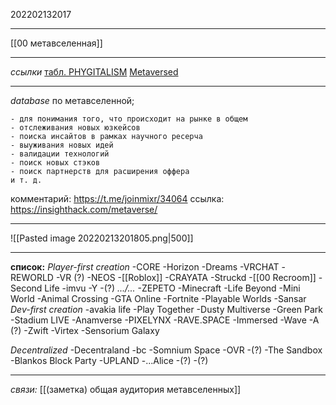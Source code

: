 202202132017
***
[[00 метавселенная]]
***
*ссылки*
[табл. PHYGITALISM](https://airtable.com/shrt7Sm8HFGReEXRa/tbl0TPPlLdpgF2xEZ)
[Metaversed](https://www.metaversed.consulting/#universe)
***
*database* по метавселенной;
```
- для понимания того, что происходит на рынке в общем
- отслеживания новых юзкейсов
- поиска инсайтов в рамках научного ресерча
- выуживания новых идей
- валидации технологий
- поиск новых стэков 
- поиск партнерств для расширения оффера
и т. д.
```
комментарий: https://t.me/joinmixr/34064
ссылка: https://insighthack.com/metaverse/
***
![[Pasted image 20220213201805.png|500]]
***
**список:**
*Player-first creation*
-CORE
-Horizon
-Dreams
-VRCHAT
-REWORLD
-VR (?)
-NEOS
-[[Roblox]]
-CRAYATA
-Struckd
-[[00 Recroom]]
-Second Life
-imvu
-Y
-(?)
*.../...*
-ZEPETO
-Minecraft
-Life Beyond
-Mini World
-Animal Crossing
-GTA Online
-Fortnite
-Playable Worlds
-Sansar
*Dev-first creation*
-avakia life
-Play Together 
-Dusty Multiverse
-Green Park
-Stadium LIVE
-Anamverse
-PIXELYNX
-RAVE.SPACE
-Immersed
-Wave
-A (?)
-Zwift
-Virtex
-Sensorium Galaxy

*Decentralized*
-Decentraland
-bc
-Somnium Space
-OVR
-(?)
-The Sandbox
-Blankos Block Party
-UPLAND
-...Alice
-(?)
-(?)
***
*связи:*
[[(заметка) общая аудитория метавселенных]]